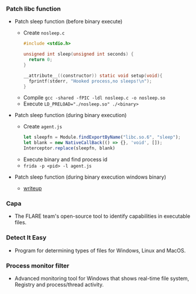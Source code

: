 ### Patch libc function

- Patch sleep function (before binary execute)

  - Create `nosleep.c`
    ```c
    #include <stdio.h>

    unsigned int sleep(unsigned int seconds) {
      return 0;
    }

    __attribute__((constructor)) static void setup(void){
      fprintf(stderr, "Hooked process,no sleeps!\n");
    }
    ```
  - Compile `gcc -shared -fPIC -ldl nosleep.c -o nosleep.so`
  - Execute `LD_PRELOAD="./nosleep.so" ./<binary>`

- Patch sleep function (during binary execution)

  - Create `agent.js`
    ```js
    let sleepfn = Module.findExportByName("libc.so.6", "sleep");
    let blank = new NativeCallBack(() => {}, 'void', []);
    Interceptor.replace(sleepfn, blank)
    ```
  - Execute binary and find process id
  - `frida -p <pid> -l agent.js`

- Patch sleep function (during binary execution windows binary)

  - [writeup](https://docs.google.com/document/d/1Pls6AkWHbxvBuvDFLEv7piH9myZSahvQy4d3qR442Cw)

### Capa

- The FLARE team's open-source tool to identify capabilities in executable files.


### Detect It Easy

- Program for determining types of files for Windows, Linux and MacOS.

### Process monitor filter

- Advanced monitoring tool for Windows that shows real-time file system, Registry and process/thread activity.

